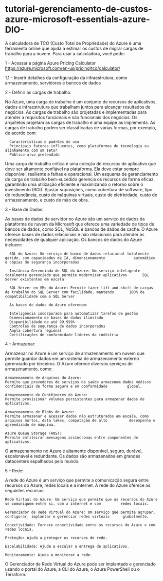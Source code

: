 # tutorial-gerenciamento-de-custos-azure-microsoft-essentials-azure-DIO-

A calculadora de TCO (Custo Total de Propriedade) do Azure é uma ferramenta online que ajuda a estimar os custos de migrar cargas de trabalho para a nuvem. Para usar a calculadora, você pode: 

1 - Acessar a página Azure Pricing Calculator https://azure.microsoft.com/en-us/pricing/tco/calculator/

1.1 - Inserir detalhes da configuração da infraestrutura, como armazenamento, servidores e bancos de dados 

2 - Definir as cargas de trabalho:

No Azure, uma carga de trabalho é um conjunto de recursos de aplicativos, dados e infraestrutura que trabalham juntos para alcançar resultados de negócios. As cargas de trabalho são projetadas e implementadas para atender a requisitos funcionais e não funcionais dos negócios. Os arquitetos projetam as cargas de trabalho e uma equipe as implementa. As cargas de trabalho podem ser classificadas de várias formas, por exemplo, de acordo com:
      
      Características e padrões de uso
      Principais fatores influentes, como plataformas de tecnologia ou alinhamento com um setor
      Público-alvo pretendido 

Uma carga de trabalho crítica é uma coleção de recursos de aplicativo que deve ser altamente confiável na plataforma. Ela deve estar sempre disponível, resiliente a falhas e operacional. 
Um esquema de gerenciamento de carga de trabalho bem-sucedido gerencia os recursos de forma eficaz, garantindo uma utilização eficiente e maximizando o retorno sobre o investimento (ROI). 
Ajustar suposições, como cobertura de software, tipo de redundância, custo de máquinas virtuais, custo de eletricidade, custo de armazenamento, e custo de mão de obra. 

3 - Base de Dados:

As bases de dados de servidor no Azure são um serviço de dados da plataforma de nuvem da Microsoft que oferece uma variedade de tipos de bancos de dados, como SQL, NoSQL e bancos de dados de cache. O Azure oferece bases de dados relacionais e não relacionais para atender às necessidades de qualquer aplicação. Os bancos de dados do Azure incluem: 

      SQL do Azure: Um serviço de banco de dados relacional totalmente gerido, com capacidades de IA, dimensionamento             automático e cópias de segurança incorporadas 
      
      Instância Gerenciada de SQL do Azure: Um serviço inteligente totalmente gerenciado que permite modernizar aplicativos       SQL Server existentes em escala 

      SQL Server em VMs do Azure: Permite fazer lift-and-shift de cargas de trabalho do SQL Server com facilidade, mantendo       100% de compatibilidade com o SQL Server 

      As bases de dados do Azure oferecem:
      
      Inteligência incorporada para automatizar tarefas de gestão
      Dimensionamento de bases de dados ilimitado
      Disponibilidade de até 99,999%
      Controles de segurança de dados incorporados
      Ampla cobertura regional
      Certificações de conformidade líderes da indústria

4 - Armazenar:

Armazenar no Azure é um serviço de armazenamento em nuvem que permite guardar dados em um sistema de armazenamento externo gerenciado por terceiros. O Azure oferece diversos serviços de armazenamento, como: 

    Armazenamento de Arquivos do Azure:
    Permite que provedores de serviços de saúde armazenem dados médicos confidenciais de forma segura e em conformidade         global. 

    Armazenamento de Contêineres do Azure:
    Permite provisionar volumes persistentes para armazenar dados de aplicativos. 

    Armazenamento de Blobs do Azure:
    Permite armazenar e acessar dados não estruturados em escala, como arquivos mortos, data lakes, computação de alto          desempenho e aprendizado de máquina. 

    Azure Queue Storage (AQS):
    Permite enfileirar mensagens assíncronas entre componentes de aplicativos. 

O armazenamento no Azure é altamente disponível, seguro, durável, escalonável e redundante. Os dados são armazenados em grandes datacenters espalhados pelo mundo. 

5 - Rede:

A rede do Azure é um serviço que permite a comunicação segura entre recursos do Azure, redes locais e a internet. A rede do Azure oferece os seguintes recursos: 
    
    Rede Virtual do Azure: Um serviço que permite que os recursos do Azure se comuniquem entre si, com a internet e com         redes locais. 
    
    Gerenciador de Rede Virtual do Azure: Um serviço que permite agrupar, configurar, implantar e gerenciar redes virtuais      globalmente. 

    Conectividade: Fornece conectividade entre os recursos do Azure e com redes locais. 
    
    Proteção: Ajuda a proteger os recursos de rede. 

    Escalabilidade: Ajuda a escalar a entrega de aplicativos. 
    
    Monitoramento: Ajuda a monitorar a rede. 

O Gerenciador de Rede Virtual do Azure pode ser implantado e gerenciado usando o portal do Azure, a CLI do Azure, o Azure PowerShell ou o Terraform. 

 
